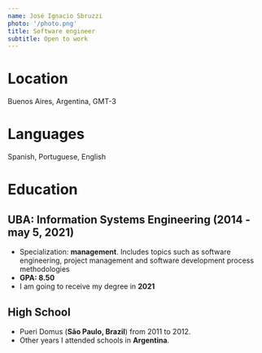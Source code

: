 ```yaml
---
name: José Ignacio Sbruzzi
photo: '/photo.png'
title: Software engineer
subtitle: Open to work
---
```

# Location
Buenos Aires, Argentina, GMT-3

# Languages
Spanish, Portuguese, English

# Education
## UBA: Information Systems Engineering (2014 - may 5, 2021)
- Specialization: **management**. Includes topics such as software engineering, project management and software development process methodologies
- **GPA: 8.50**
- I am going to receive my degree in **2021**
## High School
- Pueri Domus (**São Paulo, Brazil**) from 2011 to 2012.
- Other years I attended schools in **Argentina**.

